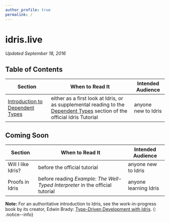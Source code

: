 ```yaml
---
author_profile: true
permalink: /
---
```


# idris.live

_Updated September 18, 2016_

## Table of Contents

| Section | When to Read It | Intended Audience |
|---------|-----------------|-------------------|
| [Introduction to Dependent Types](/understanding_dependent_types)| either as a first look at Idris, or as supplemental reading to the [Dependent Types](http://docs.idris-lang.org/en/latest/tutorial/typesfuns.html#dependent-types) section of the official Idris Tutorial | anyone new to Idris |

## Coming Soon

| Section | When to Read It | Intended Audience |
|---------|-----------------|-------------------|
| Will I like Idris? | before the official tutorial | anyone new to Idris |
| Proofs in Idris | before reading *Example: The Well-Typed Interpreter* in the official tutorial | anyone learning Idris |


__Note:__ For an authoritative introduction to Idris, see the work-in-progress book by its creator, Edwin Brady:
[Type-Driven Development with Idris](https://www.manning.com/books/type-driven-development-with-idris).
{: .notice--info}
